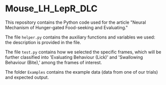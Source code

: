 # Mouse_LH_LepR_DLC

This repository contains the Python code used for the article "Neural Mechanism of Hunger-gated Food-seeking and Evaluating."

The file `helper.py` contains the auxiliary functions and variables we used: the description is provided in the file.

The file `test.py` contains how we selected the specific frames, which will be further classified into 'Evaluating Behaviour (Lick)' and 'Swallowing Behaviour (Bite),' among the frames of interest.

The folder `Examples` contains the example data (data from one of our trials) and expected output.
